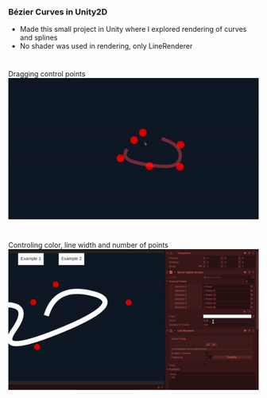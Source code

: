 ### Bézier Curves in Unity2D

- Made this small project in Unity where I explored rendering of curves and splines
- No shader was used in rendering, only LineRenderer

#
Dragging control points
![](/Assets/gif1.gif)

#
Controling color, line width and number of points
![](/Assets/gif2.gif)